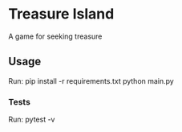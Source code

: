 # Treasure Island #

A game for seeking treasure

## Usage ##

Run:
    pip install -r requirements.txt
    python main.py

### Tests ###

Run:
    pytest -v


